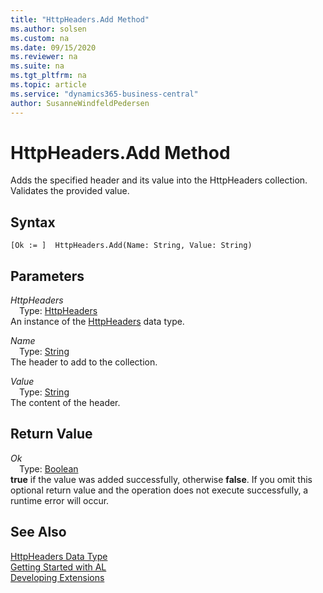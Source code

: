 ```yaml
---
title: "HttpHeaders.Add Method"
ms.author: solsen
ms.custom: na
ms.date: 09/15/2020
ms.reviewer: na
ms.suite: na
ms.tgt_pltfrm: na
ms.topic: article
ms.service: "dynamics365-business-central"
author: SusanneWindfeldPedersen
---
```

[//]: # (START>DO_NOT_EDIT)
[//]: # (IMPORTANT:Do not edit any of the content between here and the END>DO_NOT_EDIT.)
[//]: # (Any modifications should be made in the .xml files in the ModernDev repo.)
# HttpHeaders.Add Method
Adds the specified header and its value into the HttpHeaders collection. Validates the provided value.


## Syntax
```
[Ok := ]  HttpHeaders.Add(Name: String, Value: String)
```
## Parameters
*HttpHeaders*  
&emsp;Type: [HttpHeaders](httpheaders-data-type.md)  
An instance of the [HttpHeaders](httpheaders-data-type.md) data type.  

*Name*  
&emsp;Type: [String](../string/string-data-type.md)  
The header to add to the collection.
        
*Value*  
&emsp;Type: [String](../string/string-data-type.md)  
The content of the header.  


## Return Value
*Ok*  
&emsp;Type: [Boolean](../boolean/boolean-data-type.md)  
**true** if the value was added successfully, otherwise **false**. If you omit this optional return value and the operation does not execute successfully, a runtime error will occur.    


[//]: # (IMPORTANT: END>DO_NOT_EDIT)
## See Also
[HttpHeaders Data Type](httpheaders-data-type.md)  
[Getting Started with AL](../../devenv-get-started.md)  
[Developing Extensions](../../devenv-dev-overview.md)